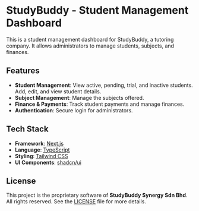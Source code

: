 # StudyBuddy - Student Management Dashboard

This is a student management dashboard for StudyBuddy, a tutoring company. It allows administrators to manage students, subjects, and finances.

## Features

*   **Student Management**: View active, pending, trial, and inactive students. Add, edit, and view student details.
*   **Subject Management**: Manage the subjects offered.
*   **Finance & Payments**: Track student payments and manage finances.
*   **Authentication**: Secure login for administrators.

## Tech Stack

*   **Framework**: [Next.js](https://nextjs.org/)
*   **Language**: [TypeScript](https://www.typescriptlang.org/)
*   **Styling**: [Tailwind CSS](https://tailwindcss.com/)
*   **UI Components**: [shadcn/ui](https://ui.shadcn.com/)

## License

This project is the proprietary software of **StudyBuddy Synergy Sdn Bhd**. All rights reserved. See the [LICENSE](LICENSE) file for more details. 
